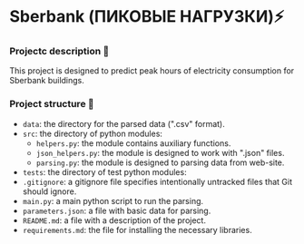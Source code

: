# Sberbank (ПИКОВЫЕ НАГРУЗКИ)⚡️

### Projectc description 📝

This project is designed to predict peak hours of electricity consumption for Sberbank buildings.

### Project structure 📁

- `data`: the directory for the parsed data (".csv" format).
- `src`: the directory of python modules:
  - `helpers.py`: the module contains auxiliary functions.
  - `json_helpers.py`: the module is designed to work with ".json" files.
  - `parsing.py`: the module is designed to parsing data from web-site.
- `tests`: the directory of test python modules:
- `.gitignore`: a gitignore file specifies intentionally untracked files that Git should ignore.
- `main.py`: a main python script to run the parsing.
- `parameters.json`: a file with basic data for parsing.
- `README.md`: a file with a description of the project.
- `requirements.md`: the file for installing the necessary libraries.
